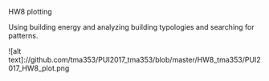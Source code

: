 HW8 plotting

Using building energy and analyzing building typologies and searching for patterns.


![alt text]://github.com/tma353/PUI2017_tma353/blob/master/HW8_tma353/PUI2017_HW8_plot.png
